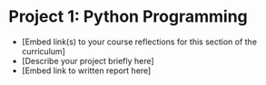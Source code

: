 # Project 1: Python Programming

- [Embed link(s) to your course reflections for this section of the curriculum]
- [Describe your project briefly here]
- [Embed link to written report here]

